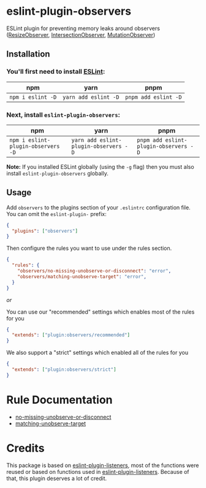 # eslint-plugin-observers

ESLint plugin for preventing memory leaks around observers ([ResizeObserver](https://developer.mozilla.org/en-US/docs/Web/API/ResizeObserver), [IntersectionObserver](https://developer.mozilla.org/en-US/docs/Web/API/Intersection_Observer_API), [MutationObserver](https://developer.mozilla.org/en-US/docs/Web/API/MutationObserver))


## Installation

### You'll first need to install [ESLint](http://eslint.org):

| npm | yarn | pnpm |
| --- | ---- | ---- |
| `npm i eslint -D` | `yarn add eslint -D` | `pnpm add eslint -D` |

### Next, install `eslint-plugin-observers`:

| npm | yarn | pnpm |
| --- | ---- | ---- |
| `npm i eslint-plugin-observers -D` | `yarn add eslint-plugin-observers -D` | `pnpm add eslint-plugin-observers -D` |

**Note:** If you installed ESLint globally (using the `-g` flag) then you must also install `eslint-plugin-observers` globally.

## Usage

Add `observers` to the plugins section of your `.eslintrc` configuration file. You can omit the `eslint-plugin-` prefix:

```json
{
  "plugins": ["observers"]
}
```

Then configure the rules you want to use under the rules section.

```json
{
  "rules": {
    "observers/no-missing-unobserve-or-disconnect": "error",
    "observers/matching-unobserve-target": "error",
  }
}
```

_or_

You can use our "recommended" settings which enables most of the rules for you

```json
{
  "extends": ["plugin:observers/recommended"]
}
```

We also support a "strict" settings which enabled all of the rules for you

```json
{
  "extends": ["plugin:observers/strict"]
}
```

# Rule Documentation

- [no-missing-unobserve-or-disconnect](docs/rules/no-missing-unobserve-or-disconnect.md)
- [matching-unobserve-target](docs/rules/matching-unobserve-target.md)

# Credits
This package is based on [eslint-plugin-listeners](https://github.com/foad/eslint-plugin-listeners), most of the functions were reused or based on functions used in [eslint-plugin-listeners](https://github.com/foad/eslint-plugin-listeners). Because of that, this plugin deserves a lot of credit.
